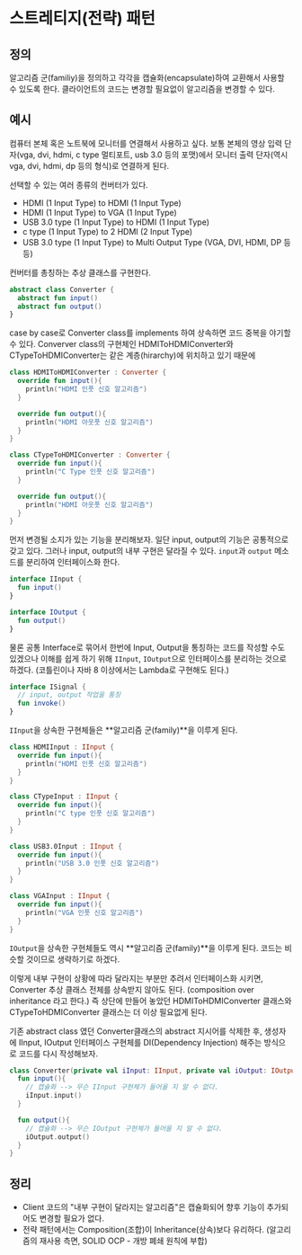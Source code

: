 # 스트레티지(전략) 패턴

## 정의
알고리즘 군(familiy)을 정의하고 각각을 캡슐화(encapsulate)하여 교환해서 사용할 수 있도록 한다. 클라이언트의 코드는 변경할 필요없이 알고리즘을 변경할 수 있다.

## 예시
컴퓨터 본체 혹은 노트북에 모니터를 연결해서 사용하고 싶다. 보통 본체의 영상 입력 단자(vga, dvi, hdmi, c type 멀티포트, usb 3.0 등의 포맷)에서 모니터 출력 단자(역시 vga, dvi, hdmi, dp 등의 형식)로 연결하게 된다.

선택할 수 있는 여러 종류의 컨버터가 있다. 
- HDMI (1 Input Type) to HDMI (1 Input Type)
- HDMI (1 Input Type) to VGA (1 Input Type)
- USB 3.0 type (1 Input Type) to HDMI (1 Input Type)
- c type (1 Input Type) to 2 HDMI (2 Input Type)
- USB 3.0 type (1 Input Type) to Multi Output Type (VGA, DVI, HDMI, DP 등등)


컨버터를 총칭하는 추상 클래스를 구현한다. 
```kotlin
abstract class Converter {
  abstract fun input()
  abstract fun output()
}
```

case by case로 Converter class를 implements 하여 상속하면 코드 중복을 야기할 수 있다. Converver class의 구현체인 HDMIToHDMIConverter와 CTypeToHDMIConverter는 같은 계층(hirarchy)에 위치하고 있기 때문에 
```kotlin
class HDMIToHDMIConverter : Converter {
  override fun input(){
    println("HDMI 인풋 신호 알고리즘")
  }

  override fun output(){
    println("HDMI 아웃풋 신호 알고리즘")
  }
}

class CTypeToHDMIConverter : Converter {
  override fun input(){
    println("C Type 인풋 신호 알고리즘")
  }

  override fun output(){
    println("HDMI 아웃풋 신호 알고리즘")
  }
}
```

먼저 변경될 소지가 있는 기능을 분리해보자. 일단 input, output의 기능은 공통적으로 갖고 있다. 그러나 input, output의 내부 구현은 달라질 수 있다. `input`과 `output` 메소드를 분리하여 인터페이스화 한다.
```kotlin
interface IInput {
  fun input()
}

interface IOutput {
  fun output()
}
```

물론 공통 Interface로 묶어서 한번에 Input, Output을 통칭하는 코드를 작성할 수도 있겠으나 이해를 쉽게 하기 위해 `IInput`, `IOutput`으로 인터페이스를 분리하는 것으로 하겠다. (코틀린이나 자바 8 이상에서는 Lambda로 구현해도 된다.)
```kotlin
interface ISignal {
  // input, output 작업을 통칭
  fun invoke()
}
```

`IInput`을 상속한 구현체들은 **알고리즘 군(family)**을 이루게 된다.
```kotlin
class HDMIInput : IInput {
  override fun input(){
    println("HDMI 인풋 신호 알고리즘")
  }
}

class CTypeInput : IInput {
  override fun input(){
    println("C type 인풋 신호 알고리즘")
  }
}

class USB3.0Input : IInput {
  override fun input(){
    println("USB 3.0 인풋 신호 알고리즘")
  }
}

class VGAInput : IInput {
  override fun input(){
    println("VGA 인풋 신호 알고리즘")
  }
}
```

`IOutput`을 상속한 구현체들도 역시 **알고리즘 군(family)**을 이루게 된다.
코드는 비슷할 것이므로 생략하기로 하겠다.

이렇게 내부 구현이 상황에 따라 달라지는 부분만 추려서 인터페이스화 시키면, Converter 추상 클래스 전체를 상속받지 않아도 된다. (composition over inheritance 라고 한다.) 즉 상단에 만들어 놓았던 HDMIToHDMIConverter 클래스와 CTypeToHDMIConverter 클래스는 더 이상 필요없게 된다. 

기존 abstract class 였던 Converter클래스의 abstract 지시어를 삭제한 후, 생성자에 IInput, IOutput 인터페이스 구현체를 DI(Dependency Injection) 해주는 방식으로 코드를 다시 작성해보자.
```kotlin
class Converter(private val iInput: IInput, private val iOutput: IOutput) {
  fun input(){
    // 캡슐화 --> 무슨 IInput 구현체가 들어올 지 알 수 없다.
    iInput.input()
  }

  fun output(){
    // 캡슐화 --> 무슨 IOutput 구현체가 들어올 지 알 수 없다.
    iOutput.output()
  }
}
```

## 정리
- Client 코드의 "내부 구현이 달라지는 알고리즘"은 캡슐화되어 향후 기능이 추가되어도 변경할 필요가 없다.
- 전략 패턴에서는 Composition(조합)이 Inheritance(상속)보다 유리하다. (알고리즘의 재사용 측면, SOLID OCP - 개방 폐쇄 원칙에 부합)

